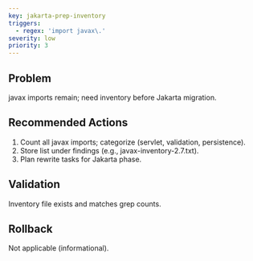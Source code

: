 ```yaml
---
key: jakarta-prep-inventory
triggers:
  - regex: 'import javax\.'
severity: low
priority: 3
---
```

## Problem
javax imports remain; need inventory before Jakarta migration.
## Recommended Actions
1. Count all javax imports; categorize (servlet, validation, persistence).
2. Store list under findings (e.g., javax-inventory-2.7.txt).
3. Plan rewrite tasks for Jakarta phase.
## Validation
Inventory file exists and matches grep counts.
## Rollback
Not applicable (informational).
